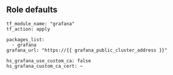 
```{include} ../../../roles/grafana/README.md
```

## Role defaults


```
tf_module_name: "grafana"
tf_action: apply

packages_list:
  - grafana
grafana_url: "https://{{ grafana_public_cluster_address }}"

hs_grafana_use_custom_ca: false
hs_grafana_custom_ca_cert: ~
